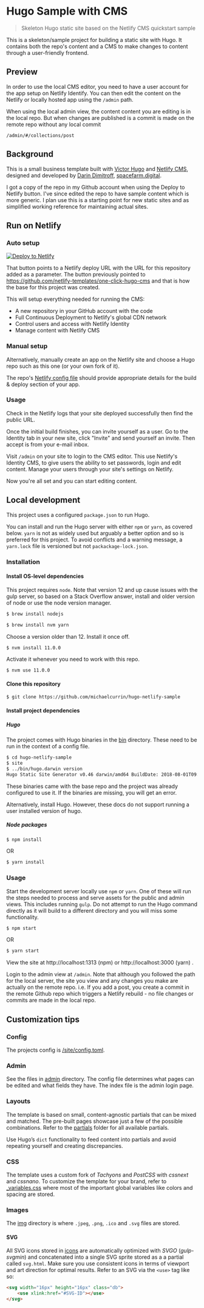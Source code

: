 # Hugo Sample with CMS
> Skeleton Hugo static site based on the Netlify CMS quickstart sample

This is a skeleton/sample project for building a static site with Hugo. It contains both the repo's content and a CMS to make changes to content through a user-friendly frontend.

## Preview

In order to use the local CMS editor, you need to have a user account for the app setup on Netlify Identify. You can then edit the content on the Netlify or locally hosted app using the `/admin` path.

When using the local admin view, the content content you are editing is in the local repo. But when changes are published is a commit is made on the remote repo without any local commit


`/admin/#/collections/post`



## Background

This is a small business template built with [Victor Hugo](https://github.com/netlify/victor-hugo) and [Netlify CMS](https://github.com/netlify/netlify-cms), designed and developed by [Darin Dimitroff](http://www.darindimitroff.com/), [spacefarm.digital](https://www.spacefarm.digital).

I got a copy of the repo in my Github account when using the Deploy to Netlify button. I've since edited the repo to have sample content which is more generic. I plan use this is a starting point for new static sites and as simplified working reference for maintaining actual sites.

## Run on Netlify

### Auto setup

[![Deploy to Netlify](https://www.netlify.com/img/deploy/button.svg)](https://app.netlify.com/start/deploy?repository=https://github.com/michaelcurrin/hugo-netlify-sample&stack=cms)

That button points to a Netlify deploy URL with the URL for this repository added as a parameter. The button previously pointed to https://github.com/netlify-templates/one-click-hugo-cms and that is how the base for this project was created.

This will setup everything needed for running the CMS:

* A new repository in your GitHub account with the code
* Full Continuous Deployment to Netlify's global CDN network
* Control users and access with Netlify Identity
* Manage content with Netlify CMS


### Manual setup

Alternatively, manually create an app on the Netlify site and choose a Hugo repo such as this one (or your own fork of it).

The repo's [Netlify config file](/netlify.toml) should provide appropriate details for the build & deploy section of your app.

### Usage

Check in the Netlify logs that your site deployed successfully then find the public URL.

Once the initial build finishes, you can invite yourself as a user. Go to the Identity tab in your new site, click "Invite" and send yourself an invite. Then accept is from your e-mail inbox.

Visit `/admin` on your site to login to the CMS editor. This use Netlify's Identity CMS, to give users the ability to set passwords, login and edit content. Manage your users through your site's settings on Netlify.

Now you're all set and you can start editing content.


## Local development

This project uses a configured `package.json` to run Hugo.

You can install and run the Hugo server with either `npm` or `yarn`, as covered below. `yarn` is not as widely used but arguably a better option and so is preferred for this project. To avoid conflicts and a warning message, a `yarn.lock` file is versioned but not `packackage-lock.json`.


### Installation


#### Install OS-level dependencies

This project requires `node`. Note that version 12 and up cause issues with the gulp server, so based on a Stack Overflow answer, install and older version of node or use the node version manager.

```bash
$ brew install nodejs
```

```bash
$ brew install nvm yarn
```

Choose a version older than 12. Install it once off.

```bash
$ nvm install 11.0.0
```

Activate it whenever you need to work with this repo.

```
$ nvm use 11.0.0
```

#### Clone this repository

```bash
$ git clone https://github.com/michaelcurrin/hugo-netlify-sample
```

#### Install project dependencies


##### Hugo

The project comes with Hugo binaries in the [bin](/bin/) directory. These need to be run in the context of a config file.

```bash
$ cd hugo-netlify-sample
$ site
$ ../bin/hugo.darwin version
Hugo Static Site Generator v0.46 darwin/amd64 BuildDate: 2018-08-01T09:00:55Z
```

These binaries came with the base repo and the project was already configured to use it. If the binaries are missing, you will get an error.

Alternatively, install Hugo. However, these docs do not support running a user installed version of hugo.

##### Node packages

```bash
$ npm install
```

OR

```bash
$ yarn install
```

### Usage

Start the development server locally use `npm` or `yarn`. One of these will run the steps needed to process and serve assets for the public and admin views. This includes running `gulp`. Do not attempt to run the Hugo command directly as it will build to a different directory and you will miss some functionality.

```bash
$ npm start
```

OR

```bash
$ yarn start
```

View the site at http://localhost:1313 (npm) or http://localhost:3000 (yarn) .

Login to the admin view at `/admin`. Note that although you followed the path for the local server, the site you view and any changes you make are actually on the remote repo. i.e. If you add a post, you create a commit in the remote Github repo which triggers a Netlify rebuild - no file changes or commits are made in the local repo.


## Customization tips

### Config

The projects config is [/site/config.toml](/site/config.toml).

### Admin

See the files in [admin](/site/static/admin/) directory. The config file determines what pages can be edited and what fields they have. The index file is the admin login page.

### Layouts

The template is based on small, content-agnostic partials that can be mixed and matched. The pre-built pages showcase just a few of the possible combinations. Refer to the [partials](/site/layouts/partials) folder for all available partials.

Use Hugo’s `dict` functionality to feed content into partials and avoid repeating yourself and creating discrepancies.

### CSS

The template uses a custom fork of *Tachyons* and *PostCSS* with *cssnext* and *cssnano*. To customize the template for your brand, refer to [_variables.css](/src/css/imports/_variables.css) where most of the important global variables like colors and spacing are stored.


### Images

The [img](/site/static/img/) directory is where `.jpeg`, `.png`, `.ico` and `.svg` files are stored.


#### SVG

All SVG icons stored in [icons](/site/static/img/icons) are automatically optimized with *SVGO* (*gulp-svgmin*) and concatenated into a single SVG sprite stored as a a partial called `svg.html`. Make sure you use consistent icons in terms of viewport and art direction for optimal results. Refer to an SVG via the `<use>` tag like so:

```html
<svg width="16px" height="16px" class="db">
    <use xlink:href="#SVG-ID"></use>
</svg>
```
